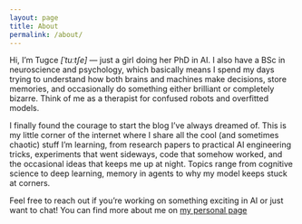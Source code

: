 ```yaml
---
layout: page
title: About
permalink: /about/
---
```


Hi, I’m Tugce *[ˈtuːtʃe]* — just a girl doing her PhD in AI. I also have a BSc in neuroscience and psychology, which basically means I spend my days trying to understand how both brains and machines make decisions, store memories, and occasionally do something either brilliant or completely bizarre. Think of me as a therapist for confused robots and overfitted models. 

I finally found the courage to start the blog I’ve always dreamed of. This is my little corner of the internet where I share all the cool (and sometimes chaotic) stuff I’m learning, from research papers to practical AI engineering tricks, experiments that went sideways, code that somehow worked, and the occasional ideas that keeps me up at night. Topics range from cognitive science to deep learning, memory in agents to why my model keeps stuck at corners.

Feel free to reach out if you’re working on something exciting in AI or just want to chat! You can find more about me on [my personal page](https://tugcegurbuz.github.io/)
